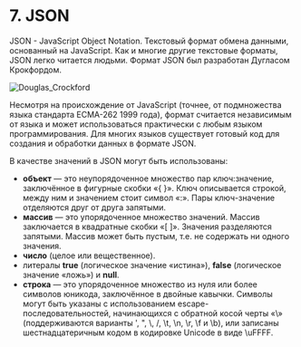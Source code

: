 # 7. JSON

JSON - JavaScript Object Notation. Текстовый формат обмена данными, основанный 
на JavaScript. Как и многие другие текстовые форматы, JSON легко читается людьми.
Формат JSON был разработан Дугласом Крокфордом.

![Douglas_Crockford](https://github.com/llevkin/katacoda-scenarios/blob/master/1_JS_Basics/img/Douglas_Crockford.jpg?raw=true)

Несмотря на происхождение от JavaScript (точнее, от подмножества языка стандарта 
ECMA-262 1999 года), формат считается независимым от языка и может использоваться
практически с любым языком программирования. Для многих языков существует готовый 
код для создания и обработки данных в формате JSON.

В качестве значений в JSON могут быть использованы:

- **объект** — это неупорядоченное множество пар ключ:значение, заключённое в фигурные скобки «{ }». Ключ описывается строкой, между ним и значением стоит символ «:». Пары ключ-значение отделяются друг от друга запятыми.
- **массив** — это упорядоченное множество значений. Массив заключается в квадратные скобки «[ ]». Значения разделяются запятыми. Массив может быть пустым, т.е. не содержать ни одного значения.
- **число** (целое или вещественное).
- литералы **true** (логическое значение «истина»), **false** (логическое значение «ложь») и **null**.
- **строка** — это упорядоченное множество из нуля или более символов юникода, заключённое в двойные кавычки. Символы могут быть указаны с использованием escape-последовательностей, начинающихся с обратной косой черты «\» (поддерживаются варианты \', \", \\, \/, \t, \n, \r, \f и \b), или записаны шестнадцатеричным кодом в кодировке Unicode в виде \uFFFF.